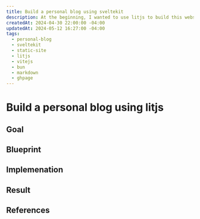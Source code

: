```yaml
---
title: Build a personal blog using sveltekit
description: At the beginning, I wanted to use litjs to build this website, however, after diving into it for a while, I found it way easier to use a more complete frontend framework, sveltekit, and knew better about what have those modern tool done...
createdAt: 2024-04-30 22:00:00 -04:00
updatedAt: 2024-05-12 16:27:00 -04:00
tags:
  - personal-blog
  - sveltekit
  - static-site
  - litjs
  - vitejs
  - bun
  - markdown
  - ghpage
---
```


# Build a personal blog using litjs

## Goal

## Blueprint

## Implemenation

## Result

## References
